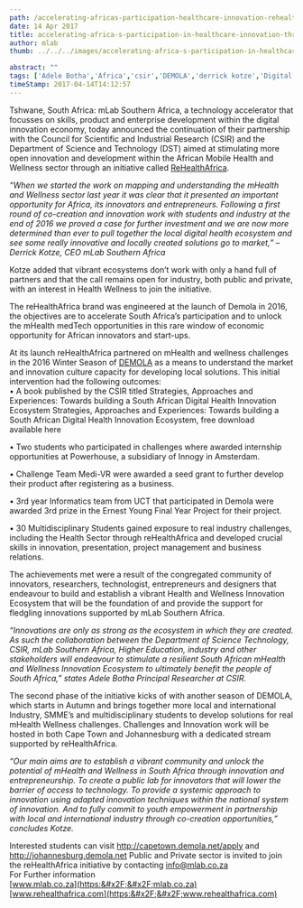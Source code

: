 ```yaml
---
path: /accelerating-africas-participation-healthcare-innovation-rehealthafrica
date: 14 Apr 2017
title: accelerating-africa-s-participation-in-healthcare-innovation-through-rehealthafrica
author: mlab
thumb: ../../../images/accelerating-africa-s-participation-in-healthcare-innovation-through-rehealthafrica.png

abstract: ""
tags: ['Adele Botha','Africa','csir','DEMOLA','derrick kotze','Digital Health','Health','Innovation','mLab','mobile']
timeStamp: 2017-04-14T14:12:57
---
```


Tshwane, South Africa: mLab Southern Africa, a technology accelerator that focusses on skills, product and enterprise development within the digital innovation economy, today announced the continuation of their partnership with the Council for Scientific and Industrial Research (CSIR) and the Department of Science and Technology (DST) aimed at stimulating more open innovation and development within the African Mobile Health and Wellness sector through an initiative called [ReHealthAfrica](https:&#x2F;&#x2F;www.rehealthafrica.com).

_“When we started the work on mapping and understanding the mHealth and Wellness sector last year it was clear that it presented an important opportunity for Africa, its innovators and entrepreneurs. Following a first round of co-creation and innovation work with students and industry at the end of 2016 we proved a case for further investment and we are now more determined than ever to pull together the local digital health ecosystem and see some really innovative and locally created solutions go to market,” – Derrick Kotze, CEO mLab Southern Africa_

Kotze added that vibrant ecosystems don’t work with only a hand full of partners and that the call remains open for industry, both public and private, with an interest in Health Wellness to join the initiative.

The reHealthAfrica brand was engineered at the launch of Demola in 2016, the objectives are to accelerate South Africa’s participation and to unlock the mHealth medTech opportunities in this rare window of economic opportunity for African innovators and start-ups.

At its launch reHealthAfrica partnered on mHealth and wellness challenges in the 2016 Winter Season of [DEMOLA](http:&#x2F;&#x2F;www.demola.net) as a means to understand the market and innovation culture capacity for developing local solutions. This initial intervention had the following outcomes:  
• A book published by the CSIR titled Strategies, Approaches and Experiences: Towards building a South African Digital Health Innovation Ecosystem Strategies, Approaches and Experiences: Towards building a South African Digital Health Innovation Ecosystem, free download available here

• Two students who participated in challenges where awarded internship opportunities at Powerhouse, a subsidiary of Innogy in Amsterdam.

• Challenge Team Medi-VR were awarded a seed grant to further develop their product after registering as a business.

• 3rd year Informatics team from UCT that participated in Demola were awarded 3rd prize in the Ernest Young Final Year Project for their project.

• 30 Multidisciplinary Students gained exposure to real industry challenges, including the Health Sector through reHealthAfrica and developed crucial skills in innovation, presentation, project management and business relations.

The achievements met were a result of the congregated community of innovators, researchers, technologist, entrepreneurs and designers that endeavour to build and establish a vibrant Health and Wellness Innovation Ecosystem that will be the foundation of and provide the support for fledgling innovations supported by mLab Southern Africa.

_“Innovations are only as strong as the ecosystem in which they are created. As such the collaboration between the Department of Science Technology, CSIR, mLab Southern Africa, Higher Education, industry and other stakeholders will endeavour to stimulate a resilient South African mHealth and Wellness Innovation Ecosystem to ultimately benefit the people of South Africa,” states Adele Botha Principal Researcher at CSIR._

The second phase of the initiative kicks of with another season of DEMOLA, which starts in Autumn and brings together more local and international Industry, SMME’s and multidisciplinary students to develop solutions for real mHealth Wellness challenges. Challenges and Innovation work will be hosted in both Cape Town and Johannesburg with a dedicated stream supported by reHealthAfrica.

_“Our main aims are to establish a vibrant community and unlock the potential of mHealth and Wellness in South Africa through innovation and entrepreneurship. To create a public lab for innovators that will lower the barrier of access to technology. To provide a systemic approach to innovation using adapted innovation techniques within the national system of innovation. And to fully commit to youth empowerment in partnership with local and international industry through co-creation opportunities,” concludes Kotze._

Interested students can visit [http:&#x2F;&#x2F;capetown.demola.net&#x2F;apply](http:&#x2F;&#x2F;capetown.demola.net&#x2F;apply) and [http:&#x2F;&#x2F;johannesburg.demola.net](http:&#x2F;&#x2F;johannesburg.demola.net) Public and Private sector is invited to join the reHealthAfrica initiative by contacting [info@mlab.co.za](mailto:info@mlab.co.za)  
For Further information  
[www.mlab.co.za](https:&#x2F;&#x2F;mlab.co.za) [www.rehealthafrica.com](https:&#x2F;&#x2F;www.rehealthafrica.com)


